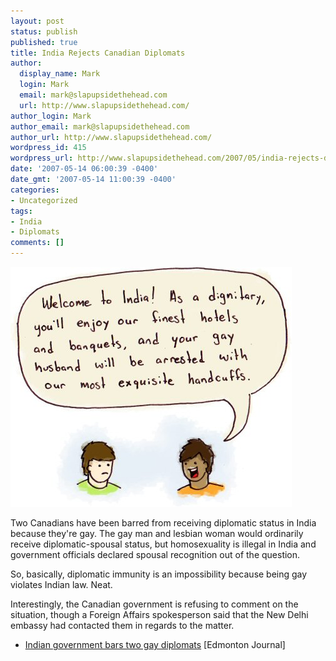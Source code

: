 ```yaml
---
layout: post
status: publish
published: true
title: India Rejects Canadian Diplomats
author:
  display_name: Mark
  login: Mark
  email: mark@slapupsidethehead.com
  url: http://www.slapupsidethehead.com/
author_login: Mark
author_email: mark@slapupsidethehead.com
author_url: http://www.slapupsidethehead.com/
wordpress_id: 415
wordpress_url: http://www.slapupsidethehead.com/2007/05/india-rejects-diplomats/
date: '2007-05-14 06:00:39 -0400'
date_gmt: '2007-05-14 11:00:39 -0400'
categories:
- Uncategorized
tags:
- India
- Diplomats
comments: []
---
```

![Diplomat in India](/wp-content/media/2007/05/diplomat-in-india.jpg)

Two Canadians have been barred from receiving diplomatic status in India because they're gay. The gay man and lesbian woman would ordinarily receive diplomatic-spousal status, but homosexuality is illegal in India and government officials declared spousal recognition out of the question.

So, basically, diplomatic immunity is an impossibility because being gay violates Indian law. Neat.

Interestingly, the Canadian government is refusing to comment on the situation, though a Foreign Affairs spokesperson said that the New Delhi embassy had contacted them in regards to the matter.

- [Indian government bars two gay diplomats](http://www.canada.com/edmontonjournal/news/story.html?id=34834669-2a6f-4bda-8427-f6213f29728b) [Edmonton Journal]
